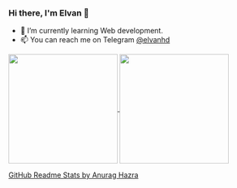 ### Hi there, I'm Elvan 👋

<!--
**elvan/elvan** is a ✨ _special_ ✨ repository because its `README.md` (this file) appears on your GitHub profile.

Here are some ideas to get you started:

- 🔭 I’m currently working on ...
- 🌱 I’m currently learning ...
- 👯 I’m looking to collaborate on ...
- 🤔 I’m looking for help with ...
- 💬 Ask me about ...
- 📫 How to reach me: ...
- 😄 Pronouns: ...
- ⚡ Fun fact: ...
-->

- 🌱 I’m currently learning Web development.
- 📫 You can reach me on Telegram [@elvanhd](https://t.me/elvanhd)

<a href="https://github.com/elvan?tab=repositories">
  <img align="center" height="215" src="https://github-readme-stats.vercel.app/api?username=elvan&hide_rank=true&show_icons=true&include_all_commits=true&count_private=true&disable_animations=true&cache_seconds=1800&theme=tokyonight" />
</a>
<a href="https://github.com/elvan?tab=repositories">
  <img align="center" height="215" src="https://github-readme-stats.vercel.app/api/top-langs/?username=elvan&layout=compact&langs_count=10&cache_seconds=1800&theme=tokyonight" />
</a>

[GitHub Readme Stats by Anurag Hazra](https://github.com/anuraghazra/github-readme-stats)
